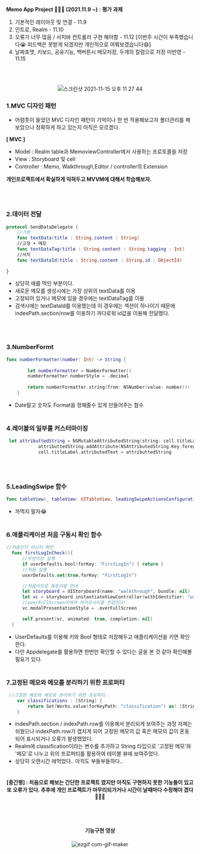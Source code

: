 **Memo App Project 🏃🏻‍♂ (2021.11.9 ~)** : **평가 과제**

1. 기본적인 레이아웃 및 연결  - 11.9 
2. 인트로, Realm - 11.10
3. 오류가 너무 많음 / 서치바 컨트롤러 구현 해야함 - 11.12 [이번주 시간이 부족했습니다😭 피드백은 못받게 되겠지만 개인적으로 여쭤보겠습니다😄]
4. 날짜포맷, 키보드, 공유기능, 백버튼시 메모저장, 두개의 칼럼으로 저장 미반영 - 11.15

<br></br>

<div align = "center">
  
  ![스크린샷 2021-11-15 오후 11 27 44](https://user-images.githubusercontent.com/53691249/141798699-0383b331-481d-4540-8422-b6fb10269de1.png)
  
</div>

### 1.MVC 디자인 패턴
- 어렴풋이 들었던 MVC 디자인 패턴이 기억이나 한 번 적용해보고자 폴더관리를 해보았으나 정확하게 하고 있는지 아직은 모르겠다.

**[ MVC ]**
- Model : Realm table과 MemoviewController에서 사용하는 프로토콜을 저장
- View : Storyboard 및 cell
- Controller : Memo, Walkthrough,Editor / controller의 Extension

**개인프로젝트에서 확실하게 익혀두고 MVVM에 대해서 학습해보자.**

<br></br>

### 2.데이터 전달

```swift
protocol SendDataDelegate {
    //기본
    func textData(title : String,content : String)
    //고정 + 메모
    func textDataTag(title : String,content : String,tagging : Int)
    //서치
    func textDataId(title : String,content : String,id : ObjectId)
    
}
```
- 상당히 애를 먹인 부분이다. 
- 새로운 메모를 생성시에는 가장 상위의 textData를 이용
- 고정되어 있거나 메모에 있을 경우에는 textDataTag를 이용
- 검색시에는 textDataId를 이용했는데 이 경우에는 섹션이 하나이기 때문에 indexPath.section/row를 이용하기 까다로워 id값을 이용해 전달했다.

<br></br>

### 3.NumberFormt
```swift
func numberFormatter(number: Int) -> String {
        
        let numberFormatter = NumberFormatter()
        numberFormatter.numberStyle = .decimal
        
        return numberFormatter.string(from: NSNumber(value: number))!
    }
```
- Date말고 숫자도 Format을 정해줄수 있게 만들어주는 함수
<br></br>
### 4.레이블의 일부를 커스터마이징
```swift
 let attributtedString = NSMutableAttributedString(string: cell.titleLabel.text!)
            attributtedString.addAttribute(NSAttributedString.Key.foregroundColor, value: UIColor.red, range: (cell.titleLabel.text! as NSString).range(of:"\(searchController.searchBar.text!)"))
            cell.titleLabel.attributedText = attributtedString
```
<br></br>
### 5.LeadingSwipe 함수
```swift
func tableView(_ tableView: UITableView, leadingSwipeActionsConfigurationForRowAt indexPath: IndexPath) -> UISwipeActionsConfiguration? {}
```
- 까먹지 말자😂
<br></br>
### 6.애플리케이션 처음 구동시 확인 함수
```swift
//처음인지 아닌지 확인
  func firstLogInCheck(){
      //두번이상 실행
      if userDefaults.bool(forKey: "FirstLogIn") { return }
      //처음 실행
      userDefaults.set(true,forKey: "FirstLogIn")

      //처음이므로 튜토리얼 안내
      let storyboard = UIStoryboard(name: "walkthrough", bundle: nil)
      let vc = storyboard.instantiateViewController(withIdentifier: "walkthrough") as! WalkthroughViewController
      //overFullScreen이여야 라이프사이클 안겹친다!
      vc.modalPresentationStyle = .overFullScreen

      self.present(vc, animated: true, completion: nil)
  }
```    
- UserDefaults를 이용해 키와 Bool 형태로 저장해두고 애플리케이션을 키면 확인한다.
- 다만 Appdelegate를 활용하면 한번만 확인할 수 있다는 글을 본 것 같아 확인해볼 필요가 있다.
<br></br>
### 7.고정된 메모와 메모를 분리하기 위한 프로퍼티
```swift
 //고정된 메모와 메모로 분리하기 위한 프로퍼티
    var classifications : [String] {
        return Set(Works.value(forKeyPath: "classification") as! [String]).sorted()
    }
```
- indexPath.section / indexPath.row를 이용해서 분리되게 보여주는 과정 자체는 쉬웠으나 indexPath.row가 겹치게 되어 고정된 메모의 값 혹은 메모의 값이 혼동되어 표시되거나 오류가 발생했었다.
- Realm에 classification이라는 변수를 추가하고 String 타입으로 '고정된 메모'와 '메모'로 나누고 위의 프로퍼티를 활용하여 테이블 뷰에 보여주었다.
- 상당히 오랜시간 애먹었다.. 아직도 부들부들하다..
<br></br>
<div align="center">
  
  <h4> [중간평] : 처음으로 해보는 간단한 프로젝트 였지만 아직도 구현하지 못한 기능들이 있고 또 오류가 있다. 추후에 개인 프로젝트가 마무리되가거나 시간이 날때마다 수정해야 겠다🏃🏻‍♂️ </h4>

</div> 
<br></br>
<div align="center">
  
  <h4> 기능구현 영상 </h4>

</div> 

<div align = "center">
  
  ![ezgif com-gif-maker](https://user-images.githubusercontent.com/53691249/141784974-601c45b3-05d0-4d17-90c6-8fde4686fe2a.gif)
  
</div>

